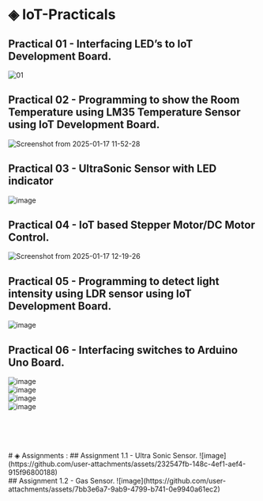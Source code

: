 # ◈ IoT-Practicals
## Practical 01 - Interfacing LED’s to IoT Development Board.
![01](https://github.com/user-attachments/assets/c66bb94d-8104-4c08-a829-7cf162e78273)<br/> 
## Practical 02 - Programming to show the Room Temperature using LM35 Temperature Sensor using IoT Development Board.
![Screenshot from 2025-01-17 11-52-28](https://github.com/user-attachments/assets/615c7b5d-5644-4f75-83c9-d334d3305082)<br/> 
## Practical 03 - UltraSonic Sensor with LED indicator
![image](https://github.com/user-attachments/assets/614b6d6c-bf8a-4034-a217-5e84601c85de)<br/>
## Practical 04 - IoT based Stepper Motor/DC Motor Control.
![Screenshot from 2025-01-17 12-19-26](https://github.com/user-attachments/assets/60652418-47a2-4f45-a0e5-3adbb7bbc364)<br/> 
## Practical 05 - Programming to detect light intensity using LDR sensor using IoT Development Board.
![image](https://github.com/user-attachments/assets/568111ce-2fcd-43dd-8ee5-4504d4d28bc7)<br/> 
## Practical 06 - Interfacing switches to Arduino Uno Board.
![image](https://github.com/user-attachments/assets/80440674-8360-4719-97d6-8a292ebf9604)<br/> ![image](https://github.com/user-attachments/assets/45a72ad7-d24a-4d8b-b9de-fc47def84f51)<br/> ![image](https://github.com/user-attachments/assets/0e492316-dfbe-4b74-bf2b-72b330ec7660)<br/>![image](https://github.com/user-attachments/assets/fb2e473b-518a-448e-8373-09b5fba03b7c)



<br/> 
<br/> 
<br/> 
<br/> 
# ◈ Assignments : 
## Assignment 1.1 - Ultra Sonic Sensor.
![image](https://github.com/user-attachments/assets/232547fb-148c-4ef1-aef4-915f96800188)
<br/> 
## Assignment 1.2 - Gas Sensor.
![image](https://github.com/user-attachments/assets/7bb3e6a7-9ab9-4799-b741-0e9940a61ec2)



